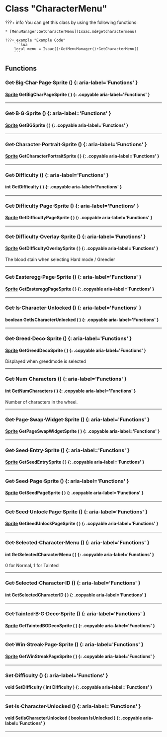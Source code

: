 # Class "CharacterMenu"

???+ info
    You can get this class by using the following functions:

    * [MenuManager:GetCharacterMenu](Isaac.md#getcharactermenu)

    ???+ example "Example Code"
        ```lua
        local menu = Isaac():GetMenuManager():GetCharacterMenu()
        ```
        
## Functions

### Get·Big·Char·Page·Sprite () {: aria-label='Functions' }
#### [Sprite](Sprite.md) GetBigCharPageSprite ( ) {: .copyable aria-label='Functions' }

___
### Get·B·G·Sprite () {: aria-label='Functions' }
#### [Sprite](Sprite.md) GetBGSprite ( ) {: .copyable aria-label='Functions' }

___
### Get·Character·Portrait·Sprite () {: aria-label='Functions' }
#### [Sprite](Sprite.md) GetCharacterPortraitSprite ( ) {: .copyable aria-label='Functions' }

___
### Get·Difficulty () {: aria-label='Functions' }
#### int GetDifficulty ( ) {: .copyable aria-label='Functions' }

___
### Get·Difficulty·Page·Sprite () {: aria-label='Functions' }
#### [Sprite](Sprite.md) GetDifficultyPageSprite ( ) {: .copyable aria-label='Functions' }

___
### Get·Difficulty·Overlay·Sprite () {: aria-label='Functions' }
#### [Sprite](Sprite.md) GetDifficultyOverlaySprite ( ) {: .copyable aria-label='Functions' }
The blood stain when selecting Hard mode / Greedier
___
### Get·Easteregg·Page·Sprite () {: aria-label='Functions' }
#### [Sprite](Sprite.md) GetEastereggPageSprite ( ) {: .copyable aria-label='Functions' }

___
### Get·Is·Character·Unlocked () {: aria-label='Functions' }
#### boolean GetIsCharacterUnlocked ( ) {: .copyable aria-label='Functions' }

___
### Get·Greed·Deco·Sprite () {: aria-label='Functions' }
#### [Sprite](Sprite.md) GetGreedDecoSprite ( ) {: .copyable aria-label='Functions' }
Displayed when greedmode is selected
___
### Get·Num·Characters () {: aria-label='Functions' }
#### int GetNumCharacters ( ) {: .copyable aria-label='Functions' }
Number of characters in the wheel. 
___
### Get·Page·Swap·Widget·Sprite () {: aria-label='Functions' }
#### [Sprite](Sprite.md) GetPageSwapWidgetSprite ( ) {: .copyable aria-label='Functions' }

___
### Get·Seed·Entry·Sprite () {: aria-label='Functions' }
#### [Sprite](Sprite.md) GetSeedEntrySprite ( ) {: .copyable aria-label='Functions' }

___
### Get·Seed·Page·Sprite () {: aria-label='Functions' }
#### [Sprite](Sprite.md) GetSeedPageSprite ( ) {: .copyable aria-label='Functions' }

___
### Get·Seed·Unlock·Page·Sprite () {: aria-label='Functions' }
#### [Sprite](Sprite.md) GetSeedUnlockPageSprite ( ) {: .copyable aria-label='Functions' }

___
### Get·Selected·Character·Menu () {: aria-label='Functions' }
#### int GetSelectedCharacterMenu ( ) {: .copyable aria-label='Functions' }
0 for Normal, 1 for Tainted
___
### Get·Selected·Character·ID () {: aria-label='Functions' }
#### int GetSelectedCharacterID ( ) {: .copyable aria-label='Functions' }

___
### Get·Tainted·B·G·Deco·Sprite () {: aria-label='Functions' }
#### [Sprite](Sprite.md) GetTaintedBGDecoSprite ( ) {: .copyable aria-label='Functions' }

___
### Get·Win·Streak·Page·Sprite () {: aria-label='Functions' }
#### [Sprite](Sprite.md) GetWinStreakPageSprite ( ) {: .copyable aria-label='Functions' }

___
### Set·Difficulty () {: aria-label='Functions' }
#### void SetDifficulty ( int Difficulty ) {: .copyable aria-label='Functions' }

___
### Set·Is·Character·Unlocked () {: aria-label='Functions' }
#### void SetIsCharacterUnlocked ( boolean IsUnlocked ) {: .copyable aria-label='Functions' }

___
